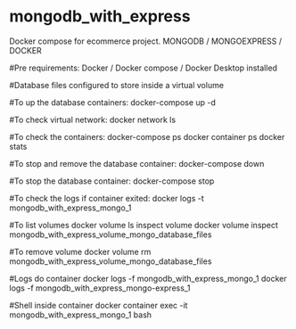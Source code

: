 # mongodb_with_express
Docker compose for ecommerce project. MONGODB / MONGOEXPRESS / DOCKER

#Pre requirements:
Docker / Docker compose / Docker Desktop installed

#Database files configured to store inside a virtual volume

#To up the database containers:
docker-compose up -d

#To check virtual network:
docker network ls

#To check the containers:
docker-compose ps
docker container ps
docker stats

#To stop and remove the database container:
docker-compose down

#To stop the database container:
docker-compose stop

#To check the logs if container exited:
docker logs -t mongodb_with_express_mongo_1

#To list volumes
docker volume ls
inspect volume
docker volume inspect mongodb_with_express_volume_mongo_database_files

#To remove volume
docker volume rm mongodb_with_express_volume_mongo_database_files

#Logs do container
docker logs -f mongodb_with_express_mongo_1
docker logs -f mongodb_with_express_mongo-express_1

#Shell inside container
docker container exec -it mongodb_with_express_mongo_1 bash